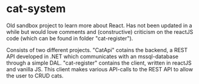 # cat-system

Old sandbox project to learn more about React. Has not been updated in a while but would love comments and (constructive) criticism on the reactJS code (which can be found in folder "cat-register").

Consists of two different projects. "CatApi" cotains the backend, a REST API developed in .NET which communicates with an mssql-database through a simple DAL. "cat-register" contains the client, written in reactJS and vanilla JS. This client makes various API-calls to the REST API to allow the user to CRUD cats.
